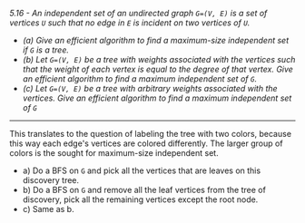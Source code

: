 *5.16 - An independent set of an undirected graph `G=(V, E)` is a set of vertices `U` such that no edge in `E` is incident on two vertices of `U`.*  
- *(a) Give an efficient algorithm to find a maximum-size independent set if `G` is a tree.*  
- *(b) Let `G=(V, E)` be a tree with weights associated with the vertices such that the weight of each vertex is equal to the degree of that vertex. Give an efficient algorithm to find a maximum independent set of `G`.*  
- *(c) Let `G=(V, E)` be a tree with arbitrary weights associated with the vertices. Give an efficient algorithm to find a maximum independent set of `G`*  
***

This translates to the question of labeling the tree with two colors, because this way each edge's vertices are colored differently. The larger group of colors is the sought for maximum-size independent set. 
- a) Do a BFS on `G` and pick all the vertices that are leaves on this discovery tree.
- b) Do a BFS on `G` and remove all the leaf vertices from the tree of discovery, pick all the remaining vertices except the root node.
- c) Same as b.
